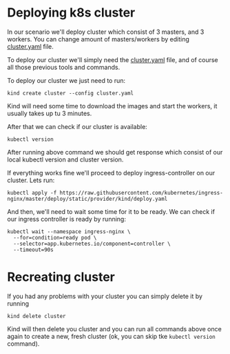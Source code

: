 # Deploying k8s cluster

In our scenario we'll deploy cluster which consist of 3 masters, and 3 workers. You can change amount of masters/workers by editing [cluster.yaml](cluster.yaml) file.

To deploy our cluster we'll simply need the [cluster.yaml](cluster.yaml) file, and of course all those previous tools and commands.

To deploy our cluster we just need to run:

```shell
kind create cluster --config cluster.yaml
```

Kind will need some time to download the images and start the workers, it usually takes up tu 3 minutes.

After that we can check if our cluster is available:
```shell
kubectl version
```

After running above command we should get response which consist of our local kubectl version and cluster version.

If everything works fine we'll proceed to deploy ingress-controller on our cluster. Lets run:

```shell
kubectl apply -f https://raw.githubusercontent.com/kubernetes/ingress-nginx/master/deploy/static/provider/kind/deploy.yaml
```

And then, we'll need to wait some time for it to be ready. We can check if our ingress controller is ready by running:

```shell
kubectl wait --namespace ingress-nginx \
  --for=condition=ready pod \
  --selector=app.kubernetes.io/component=controller \
  --timeout=90s
```

# Recreating cluster

If you had any problems with your cluster you can simply delete it by running
```shell
kind delete cluster
```

Kind will then delete you cluster and you can run all commands above once again to create a new, fresh cluster (ok, you can skip tke `kubectl version` command).